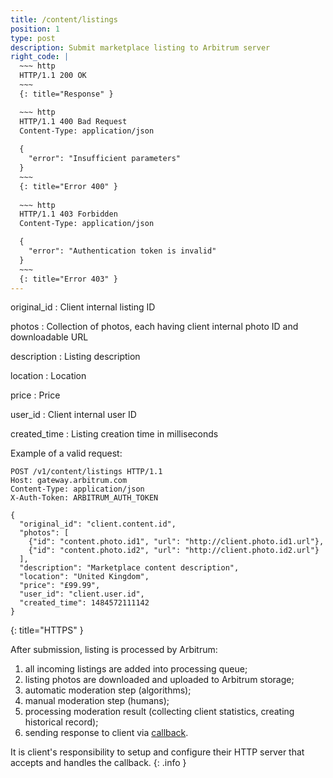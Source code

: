 ```yaml
---
title: /content/listings
position: 1
type: post
description: Submit marketplace listing to Arbitrum server
right_code: |
  ~~~ http
  HTTP/1.1 200 OK
  ~~~
  {: title="Response" }

  ~~~ http
  HTTP/1.1 400 Bad Request
  Content-Type: application/json
  
  {
    "error": "Insufficient parameters"
  }
  ~~~
  {: title="Error 400" }
 
  ~~~ http
  HTTP/1.1 403 Forbidden
  Content-Type: application/json

  {
    "error": "Authentication token is invalid"
  }
  ~~~
  {: title="Error 403" }
---
```

original_id
: Client internal listing ID

photos
: Collection of photos, each having client internal photo ID and downloadable URL

description
: Listing description

location
: Location

price
: Price

user_id
: Client internal user ID

created_time
: Listing creation time in milliseconds

<!-- This call will return a maximum of 100 books
{: .info } -->

Example of a valid request:
<!-- Lists all the photos you have access to. You can paginate by using the parameters listed above. -->

~~~ http
POST /v1/content/listings HTTP/1.1
Host: gateway.arbitrum.com
Content-Type: application/json
X-Auth-Token: ARBITRUM_AUTH_TOKEN

{
  "original_id": "client.content.id",
  "photos": [
    {"id": "content.photo.id1", "url": "http://client.photo.id1.url"},
    {"id": "content.photo.id2", "url": "http://client.photo.id2.url"}
  ],
  "description": "Marketplace content description",
  "location": "United Kingdom",
  "price": "£99.99",
  "user_id": "client.user.id",
  "created_time": 1484572111142
}
~~~
{: title="HTTPS" }

After submission, listing is processed by Arbitrum:

1. all incoming listings are added into processing queue;
2. listing photos are downloaded and uploaded to Arbitrum storage;
3. automatic moderation step (algorithms);
4. manual moderation step (humans);
5. processing moderation result (collecting client statistics, creating historical record);
6. sending response to client via [callback](/#/callback/moderation_result).


It is client's responsibility to setup and configure their HTTP server that accepts and
handles the callback.
{: .info }
